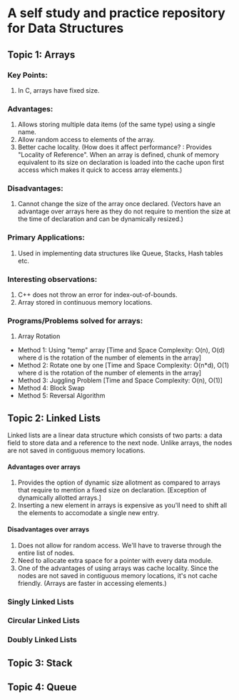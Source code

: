 # A self study and practice repository for Data Structures

## Topic 1: Arrays 
### Key Points: 
1. In C, arrays have fixed size. 
### Advantages: 
1. Allows storing multiple data items (of the same type) using a single name.
2. Allow random access to elements of the array. 
3. Better cache locality. (How does it affect performance? : Provides "Locality of Reference". When an array is defined, chunk of memory equivalent to its size on declaration is loaded into the cache upon first access which makes it quick to access array elements.)
### Disadvantages: 
1. Cannot change the size of the array once declared. (Vectors have an advantage over arrays here as they do not require to mention the size at the time of declaration and can be dynamically resized.)
### Primary Applications: 
1. Used in implementing data structures like Queue, Stacks, Hash tables etc. 
### Interesting observations: 
1. C++ does not throw an error for index-out-of-bounds.
2. Array stored in continuous memory locations.
### Programs/Problems solved for arrays: 
1. Array Rotation
- Method 1: Using "temp" array [Time and Space Complexity: O(n), O(d) where d is the rotation of the number of elements in the array]
- Method 2: Rotate one by one [Time and Space Complexity: O(n*d), O(1) where d is the rotation of the number of elements in the array]
- Method 3: Juggling Problem [Time and Space Complexity: O(n), O(1)]
- Method 4: Block Swap
- Method 5: Reversal Algorithm

## Topic 2: Linked Lists
Linked lists are a linear data structure which consists of two parts: a data field to store data and a reference to the next node. 
Unlike arrays, the nodes are not saved in contiguous memory locations. 
#### Advantages over arrays
1. Provides the option of dynamic size allotment as compared to arrays that require to mention a fixed size on declaration. [Exception of dynamically allotted arrays.]
2. Inserting a new element in arrays is expensive as you'll need to shift all the elements to accomodate a single new entry. 
#### Disadvantages over arrays 
1. Does not allow for random access. We'll have to traverse through the entire list of nodes. 
2. Need to allocate extra space for a pointer with every data module. 
3. One of the advantages of using arrays was cache locality. Since the nodes are not saved in contiguous memory locations, it's not cache friendly. (Arrays are faster in accessing elements.)
### Singly Linked Lists 
### Circular Linked Lists 
### Doubly Linked Lists 
## Topic 3: Stack
## Topic 4: Queue